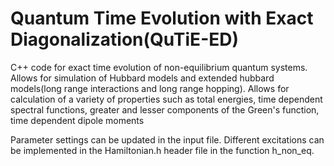 # Quantum Time Evolution with Exact Diagonalization(QuTiE-ED)

C++ code for exact time evolution of non-equilibrium quantum systems.  Allows for simulation of Hubbard models and extended hubbard models(long range interactions and long range hopping).  Allows for calculation of a variety of properties such as total energies, time dependent spectral functions, greater and lesser components of the Green's function, time dependent dipole moments

Parameter settings can be updated in the input file.  Different excitations can be implemented in the Hamiltonian.h header file in the function h_non_eq.
